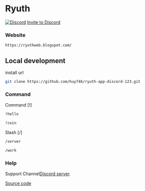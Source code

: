 # Ryuth
[![Discord](https://discordapp.com/api/guilds/305129477627969547/embed.png)](https://discord.gg/FaY4ZARfDp)
[Invite to Discord]
### Website
```bash
https://ryuthweb.blogspot.com/
```

## Local development
install url

```bash
git clone https://github.com/huy746/ryuth-app-discord-123.git

```

### Command

Command [!]

```bash
!hello

```

```bash
!coin
```
Slash
[/]
```bash
/server
```
```bash
/work
```
### Help
Support Channel[Discord server][discord].

[Source code]

[Invite to Discord]:https://discord.com/api/oauth2/authorize?client_id=1338702593911816275&permissions=2048&scope=bot
[discord]: 
https://discord.gg/FaY4ZARfDp
[Source code]: https://github.com/huy746/Ryuth-Code.git





 
